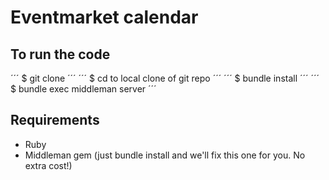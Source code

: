 # Eventmarket calendar

## To run the code

´´´ $ git clone ´´´
´´´ $ cd to local clone of git repo ´´´
´´´ $ bundle install ´´´
´´´ $ bundle exec middleman server ´´´

## Requirements

* Ruby
* Middleman gem (just bundle install and we'll fix this one for you. No extra cost!)